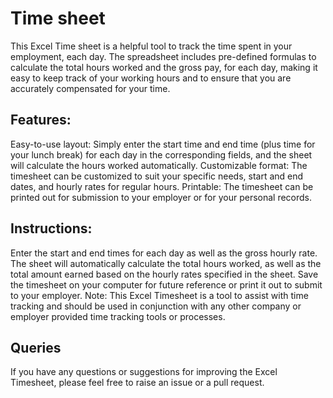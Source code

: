 # **Time sheet**

This Excel Time sheet is a helpful tool to track the time spent in your employment, each day. The spreadsheet includes pre-defined formulas to calculate the total hours worked and the gross pay, for each day, making it easy to keep track of your working hours and to ensure that you are accurately compensated for your time.

## **Features:**

Easy-to-use layout: Simply enter the start time and end time (plus time for your lunch break) for each day in the corresponding fields, and the sheet will calculate the hours worked automatically.
Customizable format: The timesheet can be customized to suit your specific needs, start and end dates, and hourly rates for regular hours.
Printable: The timesheet can be printed out for submission to your employer or for your personal records.

## **Instructions:**

Enter the start and end times for each day as well as the gross hourly rate.
The sheet will automatically calculate the total hours worked, as well as the total amount earned based on the hourly rates specified in the sheet.
Save the timesheet on your computer for future reference or print it out to submit to your employer.
Note: This Excel Timesheet is a tool to assist with time tracking and should be used in conjunction with any other company or employer provided time tracking tools or processes.

## **Queries**
If you have any questions or suggestions for improving the Excel Timesheet, please feel free to raise an issue or a pull request.



